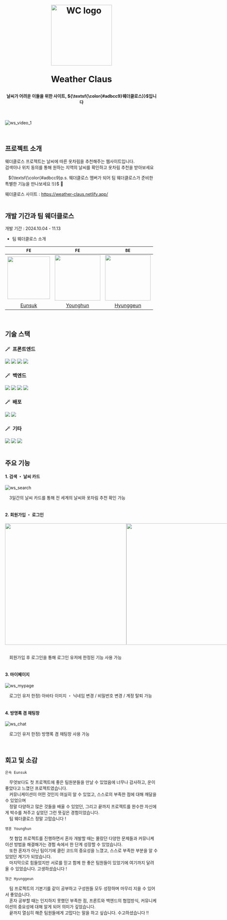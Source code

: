 <h1 align="center">
  <br>
  <img src="https://github.com/user-attachments/assets/d971e139-2f93-463b-8eba-e7fc7c5a71da" alt="WC logo" width="200">
  <p>
  <p>
  Weather Claus
  </p>
</h1>

<h4 align="center">날씨가 어려운 이들을 위한 사이트, ${\textsf{\color{#adbcc9}웨더클로스}}$입니다</h4> <br>

![ws_video_1](https://github.com/user-attachments/assets/e5cdc26e-df71-4f3b-b9d6-45d72f18105d)

<br/>

## 프로젝트 소개
웨더클로스 프로젝트는 날씨에 따른 옷차림을 추천해주는 웹사이트입니다. <br>
검색이나 위치 동의를 통해 원하는 지역의 날씨를 확인하고 옷차림 추천을 받아보세요 <p>
&ensp; ${\textsf{\color{#adbcc9}p.s. 웨더클로스 멤버가 되어 팀 웨더클로스가 준비한 특별한 기능을 만나보세요 !}}$ 🎁 <p>
웨더클로스 사이트 : https://weather-claus.netlify.app/
<br>
<br>
  
## 개발 기간과 팀 웨더클로스
개발 기간 : 2024.10.04 - 11.13 <br>
- 팀 웨더클로스 소개

| `FE`  | `FE`  | `BE`  |
| :---: | :---: | :---: |
| <img src="https://github.com/user-attachments/assets/c1451f00-73f1-4db3-8f41-d84a73194ce0" width="140"> | <img src="https://github.com/user-attachments/assets/3df26c4d-1d57-4a05-bd05-a02c5fb5cc7c" width="150"> | <img src="https://github.com/user-attachments/assets/b4436be5-e6d7-4d2d-a724-3764122f2abb" width="150"> |
| [Eunsuk](https://github.com/eunsuknoh) | [Younghun](https://github.com/0Huns) | [Hyunggeun](https://github.com/HyungGeun94) |
<br>

## 기술 스택
### 🪄&ensp;프론트엔드 
<div> 
  <img src="https://img.shields.io/badge/react-20232a.svg?style=for-the-badge&logo=react&logoColor=61DAFB" />
  <img src="https://img.shields.io/badge/styled--components-DB7093?style=for-the-badge&logo=styled-components&logoColor=white" />
  <img src="https://img.shields.io/badge/recoil-3578E5?style=for-the-badge&logo=Recoil&logoColor=white">
  <img src="https://img.shields.io/badge/react--query-FF4154?style=for-the-badge&logo=react-query&logoColor=white">
</div>

### 🪄&ensp;백엔드
<div>
  <img src="https://img.shields.io/badge/java-%23ED8B00.svg?style=for-the-badge&logo=openjdk&logoColor=white" />
  <img src="https://img.shields.io/badge/spring-%236DB33F.svg?style=for-the-badge&logo=spring&logoColor=white" />
  <img src="https://img.shields.io/badge/mysql-4479A1.svg?style=for-the-badge&logo=mysql&logoColor=white" />
  <img src="https://img.shields.io/badge/redis-%23DD0031.svg?style=for-the-badge&logo=redis&logoColor=white" />
</div>

### 🪄&ensp;배포
<div>
  <img src="https://img.shields.io/badge/netlify-%23000000.svg?style=for-the-badge&logo=netlify&logoColor=#00C7B7" />
  <img src="https://img.shields.io/badge/AWS-%23FF9900.svg?style=for-the-badge&logo=amazon-aws&logoColor=white" />
</div>
    
### 🪄&ensp;기타
<div>
  <img src="https://img.shields.io/badge/github-181717?style=for-the-badge&logo=github&logoColor=white" />
  <img src="https://img.shields.io/badge/discord-%235865F2.svg?style=for-the-badge&logo=discord&logoColor=white" />
  <img src="https://img.shields.io/badge/notion-%23000000.svg?style=for-the-badge&logo=notion&logoColor=white" />
</div>
<br>

## 주요 기능
#### 1. 검색 ・ 날씨 카드 

![ws_search](https://github.com/user-attachments/assets/ee4aaf96-70ac-4749-aafb-231ebf790597)

&emsp;3일간의 날씨 카드를 통해 전 세계의 날씨와 옷차림 추천 확인 가능
<br> 
<br> 

#### 2. 회원가입 ・ 로그인 

<div style="display: flex; justify-content: space-between;">
  <img src="https://github.com/user-attachments/assets/62807e40-19d4-4b24-a7ce-e32f8efb2a80" width="400" >
  <img src="https://github.com/user-attachments/assets/725a370d-c095-4771-a0da-78a81d6cb9cc" width="400" >
</div> <br>

&emsp;회원가입 후 로그인을 통해 로그인 유저에 한정된 기능 사용 가능
<br> 
<br> 

#### 3. 마이페이지 

![ws_mypage](https://github.com/user-attachments/assets/9fa0762f-9c21-4547-97b6-40a295a88cd5)

&emsp;로그인 유저 한정) 아바타 이미지 ・ 닉네임 변경 / 비밀번호 변경 / 계정 탈퇴 가능
<br> 
<br> 

#### 4. 방명록 겸 채팅창 

![ws_chat](https://github.com/user-attachments/assets/b2631497-3e6b-452a-a4a2-88d88ee42229)

&emsp;로그인 유저 한정) 방명록 겸 채팅창 사용 가능

<br>

## 회고 및 소감

`은숙 Eunsuk` 

&emsp;무엇보다도 첫 프로젝트에 좋은 팀원분들을 만날 수 있었음에 너무나 감사하고, 운이 좋았다고 느꼈던 프로젝트였습니다. <br>
&emsp;커뮤니케이션이 어떤 것인지 여실히 알 수 있었고, 스스로의 부족한 점에 대해 깨달을 수 있었으며 <br>
&emsp;정말 다양하고 많은 것들을 배울 수 있었던, 그리고 끝까지 프로젝트를 완수한 자신에게 박수를 쳐주고 싶었던 그런 뜻깊은 경험이었습니다. <br>
&emsp;팀 웨더클로스 정말 고맙습니다 !


`영훈 Younghun` 

&emsp;첫 협업 프로젝트를 진행하면서 혼자 개발할 때는 몰랐던 다양한 문제들과 커뮤니케이션 방법을 해결해가는 경험 속에서 한 단계 성장할 수 있었습니다. <br>
&emsp;또한 혼자가 아닌 팀이기에 클린 코드의 중요성을 느꼈고, 스스로 부족한 부분을 알 수 있었던 계기가 되었습니다. <br>
&emsp;마지막으로 힘들었지만 서로를 믿고 함께 한 좋은 팀원들이 있었기에 여기까지 달려올 수 있었습니다. 고생하셨습니다 !     

`형근 Hyunggeun` 

&emsp;팀 프로젝트의 기본기를 같이 공부하고 구성원들 모두 성장하며 마무리 지을 수 있어서 좋았습니다. <br> 
&emsp;혼자 공부할 때는 인지하지 못했던 부족한 점, 프론트와 백엔드의 협업방식, 커뮤니케이션의 중요성에 대해 알게 되어 의미가 깊었습니다. <br>
&emsp;끝까지 열심히 해준 팀원들에게 고맙다는 말을 하고 싶습니다. 수고하셨습니다 !!

